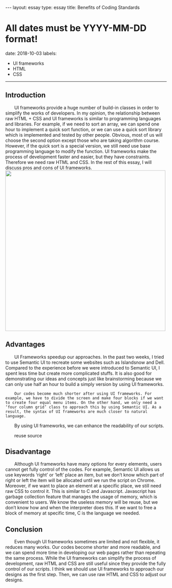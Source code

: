 
﻿---
layout: essay
type: essay
title: Benefits of Coding Standards
# All dates must be YYYY-MM-DD format!
date: 2018-10-03
labels:
  - UI frameworks
  - HTML
  - CSS
---

<h2>Introduction  </h2>
<div style="text-indent:2em">
 UI frameworks provide a huge number of build-in classes in order to simplify the works of developers. In my opinion, the relationship between raw HTML + CSS and UI frameworks  is similar to programming languages and libraries. For example, if we need to sort an array, we can spend one hour to implement a quick sort function, or we can use a quick sort library which is implemented and tested by other people. Obvious, most of us will choose the second option except those who are taking algorithm course. However, if the quick sort is a special version, we still need use base programming language to modify the function. 
UI frameworks make the process of development faster and easier, but they have constraints. Therefore we need raw HTML and CSS.  In the rest of this essay, I will discuss pros and cons of UI frameworks.

</div>
<img src="https://cdn-images-1.medium.com/max/2000/1*PIiTEjTw3x09F3hK3cg8SA.png" style=" width:500">
<h2>Advantages  </h2>
<div style="text-indent:2em">
		UI Frameworks speedup our approaches. In the past two weeks, I tried to use Semantic UI to recreate some websites such as Islandsnow and Dell.	 Compared to the experience before we were introduced to Semantic UI, I spent less time but create more complicated stuffs. It is also good for demonstrating our ideas and concepts just like brainstorming because we can only use half an hour to build a simply version by using UI frameworks.

	Our codes become much shorter after using UI frameworks. For example, we have to divide the screen and make four blocks if we want to create four equal menu items. On the other hand, we only need a ‘four column grid’ class to approach this by using Semantic UI. As a result, the syntax of UI frameworks are much closer to natural language.

 By using UI frameworks, we can enhance the readability of our scripts. 

reuse source

</div>

<h2>Disadvantage  </h2>
<div style="text-indent:2em">  
	Although UI frameworks have many options for every elements, users cannot get fully control of the codes. For example, Semantic UI allows us use keywords ‘right’ or ‘left’ place an item, but we don’t know which part of right or left the item will be allocated until we run the script on Chrome. Moreover, if we want to place an element at a specific place, we still need raw CSS to control it. This is similar to C and Javascript. Javascript has garbage collection feature that manages the usage of memory, which is convenient to users. We know the useless memory will be reuse, but we don’t know how and when the interpreter does this. If we want to free a block of memory at specific time, C is the language we needed.


</div>	

<div>


<h2>Conclusion</h2>
<div style="text-indent:2em">  
	Even though UI frameworks sometimes are limited and not flexible, it reduces many works. Our codes become shorter and more readable, and we can spend more time in developing our web pages rather than repeating the same process. While the UI frameworks can simplify the process of development, raw HTML and CSS are still useful since they provide the fully control of our scripts. I think we should use UI frameworks to approach our designs as the first step. Then, we can use raw HTML and CSS to adjust our designs.
</div>

